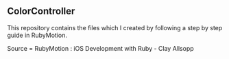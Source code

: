 ColorController
-----
This repository contains the files which I created by following a step by step guide in RubyMotion.

Source = RubyMotion : iOS Development with Ruby - Clay Allsopp
